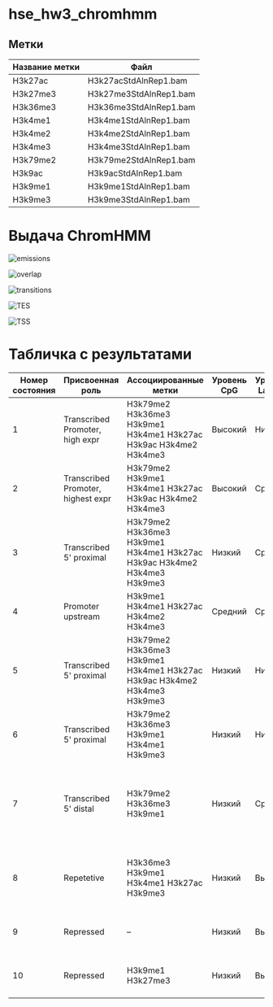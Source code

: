 # hse_hw3_chromhmm

## Метки

| Название метки | Файл                   |
|----------------|------------------------|
| H3k27ac        | H3k27acStdAlnRep1.bam  |
| H3k27me3       | H3k27me3StdAlnRep1.bam |
| H3k36me3       | H3k36me3StdAlnRep1.bam |
| H3k4me1        | H3k4me1StdAlnRep1.bam  |
| H3k4me2        | H3k4me2StdAlnRep1.bam  |
| H3k4me3        | H3k4me3StdAlnRep1.bam  |
| H3k79me2       | H3k79me2StdAlnRep1.bam |
| H3k9ac         | H3k9acStdAlnRep1.bam   |
| H3k9me1        | H3k9me1StdAlnRep1.bam  |
| H3k9me3        | H3k9me3StdAlnRep1.bam  |

# Выдача ChromHMM

![emissions](chromhmmOutput/emissions_10.png)

![overlap](chromhmmOutput/K562_10_overlap.png)

![transitions](chromhmmOutput/transitions_10.png)

![TES](chromhmmOutput/K562_10_RefSeqTES_neighborhood.png)

![TSS](chromhmmOutput/K562_10_RefSeqTSS_neighborhood.png)

# Табличка с результатами

| Номер состояния | Присвоенная роль                   | Ассоциированные метки                                                    | Уровень CpG | Уровень Lamina | Другое                                                         |
|-----------------|------------------------------------|--------------------------------------------------------------------------|-------------|----------------|----------------------------------------------------------------|
|               1 | Transcribed Promoter, high expr    | H3k79me2 H3k36me3 H3k9me1 H3k4me1 H3k27ac H3k9ac H3k4me2 H3k4me3         | Высокий     | Низкий         |                                                                |
|               2 | Transcribed Promoter, highest expr | H3k79me2 H3k9me1 H3k4me1 H3k27ac H3k9ac H3k4me2 H3k4me3                  | Высокий     | Средний        |                                                                |
|               3 | Transcribed 5' proximal            | H3k79me2 H3k36me3 H3k9me1 H3k4me1 H3k27ac H3k9ac H3k4me2 H3k4me3 H3k9me3 | Низкий      | Средний        | Низкий процент от генома, низкий TSS                           |
|               4 | Promoter upstream                  | H3k9me1 H3k4me1 H3k27ac H3k4me2 H3k4me3                                  | Средний     | Средний        |                                                                |
|               5 | Transcribed 5' proximal            | H3k79me2 H3k36me3 H3k9me1 H3k4me1 H3k27ac H3k9ac H3k4me2 H3k4me3 H3k9me3 | Низкий      | Низкий         | Часто находится на гене                                        |
|               6 | Transcribed 5' proximal            | H3k79me2 H3k36me3 H3k9me1 H3k4me1 H3k9me3                                | Низкий      | Низкий         | Часто находится на гене                                        |
|               7 | Transcribed 5' distal              | H3k79me2 H3k36me3 H3k9me1                                                | Низкий      | Средний        | Часто находится на гене, занимает видимый процент всего генома |
|               8 | Repetetive                         | H3k36me3 H3k9me1 H3k4me1 H3k27ac H3k9me3                                 | Низкий      | Высокий        | Низкий процент от генома, низкий TSS                           |
|               9 | Repressed                          | –                                                                        | Низкий      | Высокий        | Очень высокий процент от генома                                |
|              10 | Repressed                          | H3k9me1 H3k27me3                                                         | Низкий      | Высокий        | Очень высокий процент от генома                                |
